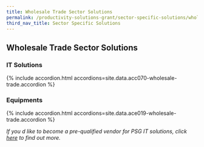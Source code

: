 ```yaml
---
title: Wholesale Trade Sector Solutions
permalink: /productivity-solutions-grant/sector-specific-solutions/wholesale-trade/
third_nav_title: Sector Specific Solutions
---
```


## Wholesale Trade Sector Solutions

### IT Solutions

{% include accordion.html accordions=site.data.acc070-wholesale-trade.accordion %}

### Equipments

{% include accordion.html accordions=site.data.ace019-wholesale-trade.accordion %}

_If you d like to become a pre-qualified vendor for PSG IT solutions, click <a target='_blank' href='https://www.imda.gov.sg/icmvendors' >here</a> to find out more._